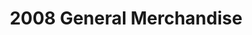 ---
title: "2008 General Merchandise"
url: /tarlac/2008-general-merchandise/
shop: department store
---